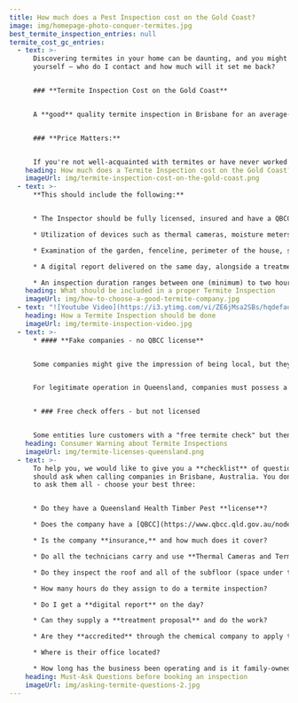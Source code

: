 ```yaml
---
title: How much does a Pest Inspection cost on the Gold Coast?
image: img/homepage-photo-conquer-termites.jpg
best_termite_inspection_entries: null
termite_cost_gc_entries:
  - text: >-
      Discovering termites in your home can be daunting, and you might be asking
      yourself – who do I contact and how much will it set me back?


      ### **Termite Inspection Cost on the Gold Coast**


      A **good** quality termite inspection in Brisbane for an average-sized house typically costs around **$330**.


      ### **Price Matters:**


      If you're not well-acquainted with termites or have never worked with a pest control expert before, it is likely your first question will be "How much"? However, it's crucial to ensure you’re comparing similar services when picking a company for your termite inspection. The sad reality is that the standard of service can vary widely and this is normally reflected in price.
    heading: How much does a Termite Inspection cost on the Gold Coast?
    imageUrl: img/termite-inspection-cost-on-the-gold-coast.png
  - text: >-
      **This should include the following:**


      * The Inspector should be fully licensed, insured and have a QBCC license

      * Utilization of devices such as thermal cameras, moisture meters, and termatrac motion detectors.

      * Examination of the garden, fenceline, perimeter of the house, subfloor, internal exposed timbers, and the roof cavity.

      * A digital report delivered on the same day, alongside a treatment proposal.

      * An inspection duration ranges between one (minimum) to two hours.
    heading: What should be included in a proper Termite Inspection
    imageUrl: img/how-to-choose-a-good-termite-company.jpg
  - text: "![Youtube Video](https://i3.ytimg.com/vi/ZE6jMsa2SBs/hqdefault.jpg)"
    heading: How a Termite Inspection should be done
    imageUrl: img/termite-inspection-video.jpg
  - text: >-
      * #### **Fake companies - no QBCC license**


      Some companies might give the impression of being local, but they might operate from distant interstate call centres without the requisite Queensland licenses.


      For legitimate operation in Queensland, companies must possess a [QBCC license](https://www.qbcc.qld.gov.au/). Without it, these are essentially **subcontractors** who might not have proper insurance and shouldn't advertise termite-related services.


      * ### Free check offers - but not licensed


      Some entities lure customers with a "free termite check" but then propose dubious and overpriced baiting systems. Often, these operators lack appropriate licensing and might ask you to sign waivers, sidestepping Australian Standards.
    heading: Consumer Warning about Termite Inspections
    imageUrl: img/termite-licenses-queensland.png
  - text: >-
      To help you, we would like to give you a **checklist** of questions you
      should ask when calling companies in Brisbane, Australia. You don’t need
      to ask them all - choose your best three:


      * Do they have a Queensland Health Timber Pest **license**?

      * Does the company have a [QBCC](https://www.qbcc.qld.gov.au/node/2526) (Queensland Building Construction Commission) **license**?

      * Is the company **insurance,** and how much does it cover?

      * Do all the technicians carry and use **Thermal Cameras and Termatrac** Motion Detection devices?

      * Do they inspect the roof and all of the subfloor (space under the floor)?

      * How many hours do they assign to do a termite inspection?

      * Do I get a **digital report** on the day?

      * Can they supply a **treatment proposal** and do the work?

      * Are they **accredited** through the chemical company to apply the product?

      * Where is their office located?

      * How long has the business been operating and is it family-owned?
    heading: Must-Ask Questions before booking an inspection
    imageUrl: img/asking-termite-questions-2.jpg
---
```

